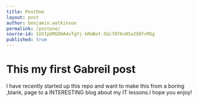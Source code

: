 ```yaml
---
title: PostOne
layout: post
author: benjamin.watkinson
permalink: /postone/
source-id: 1UVIpUMGOHA4xTgYj-kRmBot-5Gc78Y6cWSa2G0fvMGg
published: true
---
```

# **This my first Gabreil post**

I have recently started up this repo and want to make this from a boring ,blank, page to a INTERESTING blog about my IT lessons.I hope you enjoy!

